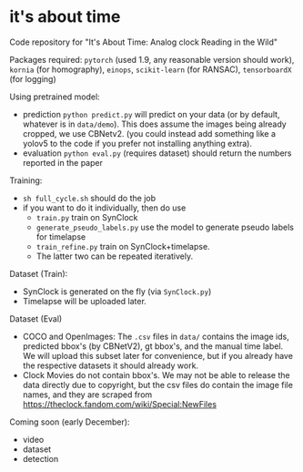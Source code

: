 # it's about time
Code repository for "It's About Time: Analog clock Reading in the Wild"

Packages required: 
`pytorch` (used 1.9, any reasonable version should work), `kornia` (for homography), `einops`, `scikit-learn` (for RANSAC), `tensorboardX` (for logging)

Using pretrained model:
- prediction `python predict.py` will predict on your data (or by default, whatever is in `data/demo`). This does assume the images being already cropped, we use CBNetv2. (you could instead add something like a yolov5 to the code if you prefer not installing anything extra).
- evaluation `python eval.py` (requires dataset) should return the numbers reported in the paper

Training:
- `sh full_cycle.sh` should do the job
- if you want to do it individually, then do use
  -  `train.py` train on SynClock
  -  `generate_pseudo_labels.py` use the model to generate pseudo labels for timelapse
  -  `train_refine.py` train on SynClock+timelapse. 
  -  The latter two can be repeated iteratively.

Dataset (Train):
- SynClock is generated on the fly (via `SynClock.py`)
- Timelapse will be uploaded later.

Dataset (Eval)
- COCO and OpenImages: The `.csv` files in `data/` contains the image ids, predicted bbox's (by CBNetV2), gt bbox's, and the manual time label. We will upload this subset later for convenience, but if you already have the respective datasets it should already work.
- Clock Movies do not contain bbox's. We may not be able to release the data directly due to copyright, but the csv files do contain the image file names, and they are scraped from https://theclock.fandom.com/wiki/Special:NewFiles

Coming soon (early December):
- video
- dataset
- detection
